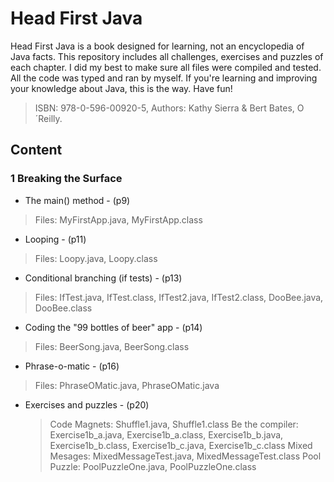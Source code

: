 # Head First Java
Head First Java is a book designed for learning, not an encyclopedia of Java facts. This repository includes all challenges, exercises and puzzles of each chapter. I did my best to make sure all files were compiled and tested. All the code was typed and ran by myself. If you're learning and improving your knowledge about Java, this is the way.
Have fun!
> ISBN: 978-0-596-00920-5, Authors: Kathy Sierra & Bert Bates, O´Reilly.

## Content
### 1 Breaking the Surface
+ The main() method - (p9)
> Files: MyFirstApp.java, MyFirstApp.class
+ Looping - (p11)
> Files: Loopy.java, Loopy.class
+ Conditional branching (if tests) - (p13)
> Files: IfTest.java, IfTest.class, IfTest2.java, IfTest2.class, DooBee.java, DooBee.class
+ Coding the "99 bottles of beer" app - (p14)
> Files: BeerSong.java, BeerSong.class
+ Phrase-o-matic - (p16)
> Files: PhraseOMatic.java, PhraseOMatic.java
+ Exercises and puzzles - (p20)
    > Code Magnets: Shuffle1.java, Shuffle1.class
    > Be the compiler: Exercise1b_a.java, Exercise1b_a.class, Exercise1b_b.java, Exercise1b_b.class, Exercise1b_c.java, Exercise1b_c.class
    > Mixed Mesages:  MixedMessageTest.java, MixedMessageTest.class
    > Pool Puzzle: PoolPuzzleOne.java, PoolPuzzleOne.class
